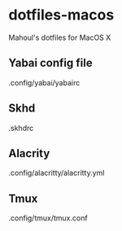# dotfiles-macos
Mahoul's dotfiles for MacOS X

## Yabai config file
.config/yabai/yabairc

## Skhd
.skhdrc

## Alacrity
.config/alacritty/alacritty.yml

## Tmux
.config/tmux/tmux.conf
